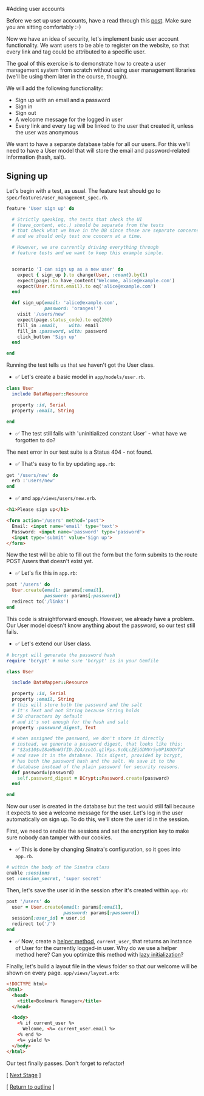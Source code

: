 #Adding user accounts

Before we set up user accounts, have a read through this [post](https://crackstation.net/hashing-security.html). Make sure you are sitting comfortably :-)

Now we have an idea of security, let's implement basic user account functionality. We want users to be able to register on the website, so that every link and tag could be attributed to a specific user.

The goal of this exercise is to demonstrate how to create a user management system from scratch without using user management libraries (we'll be using them later in the course, though).

We will add the following functionality:
* Sign up with an email and a password
* Sign in
* Sign out
* A welcome message for the logged in user
* Every link and every tag will be linked to the user that created it, unless the user was anonymous

We want to have a separate database table for all our users. For this we'll need to have a User model that will store the email and password-related information (hash, salt).

## Signing up

Let's begin with a test, as usual. The feature test should go to `spec/features/user_management_spec.rb`.
```ruby
feature 'User sign up' do

  # Strictly speaking, the tests that check the UI
  # (have_content, etc.) should be separate from the tests
  # that check what we have in the DB since these are separate concerns
  # and we should only test one concern at a time.

  # However, we are currently driving everything through
  # feature tests and we want to keep this example simple.


  scenario 'I can sign up as a new user' do
    expect { sign_up }.to change(User, :count).by(1)
    expect(page).to have_content('Welcome, alice@example.com')
    expect(User.first.email).to eq('alice@example.com')
  end

  def sign_up(email: 'alice@example.com',
              password: 'oranges!')
    visit '/users/new'
    expect(page.status_code).to eq(200)
    fill_in :email,    with: email
    fill_in :password, with: password
    click_button 'Sign up'
  end

end
```

Running the test tells us that we haven't got the User class.
* :white_check_mark: Let's create a basic model in `app/models/user.rb`.

```ruby
class User
  include DataMapper::Resource

  property :id, Serial
  property :email, String

end
```

* :white_check_mark: The test still fails with 'uninitialized constant User' - what have we forgotten to do?

The next error in our test suite is a Status 404 - not found.
* :white_check_mark: That's easy to fix by updating `app.rb`:

```ruby
get '/users/new' do
  erb :'users/new'
end

```

* :white_check_mark: and ```app/views/users/new.erb```.

```html
<h1>Please sign up</h1>

<form action='/users' method='post'>
  Email: <input name='email' type='text'>
  Password: <input name='password' type='password'>
  <input type='submit' value='Sign up'>
</form>
```

Now the test will be able to fill out the form but the form submits to the route POST /users that doesn't exist yet.
* :white_check_mark: Let's fix this in ```app.rb```:

```ruby
post '/users' do
  User.create(email: params[:email],
              password: params[:password])
  redirect to('/links')
end
```

This code is straightforward enough. However, we already have a problem. Our User model doesn't know anything about the password, so our test still fails.
* :white_check_mark: Let's extend our User class.

```ruby
# bcrypt will generate the password hash
require 'bcrypt' # make sure 'bcrypt' is in your Gemfile

class User

  include DataMapper::Resource

  property :id, Serial
  property :email, String
  # this will store both the password and the salt
  # It's Text and not String because String holds
  # 50 characters by default
  # and it's not enough for the hash and salt
  property :password_digest, Text

  # when assigned the password, we don't store it directly
  # instead, we generate a password digest, that looks like this:
  # "$2a$10$vI8aWBnW3fID.ZQ4/zo1G.q1lRps.9cGLcZEiGDMVr5yUP1KUOYTa"
  # and save it in the database. This digest, provided by bcrypt,
  # has both the password hash and the salt. We save it to the
  # database instead of the plain password for security reasons.
  def password=(password)
    self.password_digest = BCrypt::Password.create(password)
  end

end
```

Now our user is created in the database but the test would still fail because it expects to see a welcome message for the user. Let's log in the user automatically on sign up. To do this, we'll store the user id in the session.

First, we need to enable the sessions and set the encryption key to make sure nobody can tamper with our cookies.
* :white_check_mark: This is done by changing Sinatra's configuration, so it goes into `app.rb`.

```ruby
# within the body of the Sinatra class
enable :sessions
set :session_secret, 'super secret'
```

Then, let's save the user id in the session after it's created within `app.rb`:

```ruby
post '/users' do
  user = User.create(email: params[:email],
                     password: params[:password])
  session[:user_id] = user.id
  redirect to('/')
end
```

* :white_check_mark: Now, create a [helper method](http://www.sinatrarb.com/intro.html#Helpers), `current_user`, that returns an instance of User for the currently logged-in user.  Why do we use a helper method here?  Can you optimize this method with [lazy initialization](https://en.wikipedia.org/wiki/Lazy_initialization#Ruby)?

Finally, let's build a layout file in the views folder so that our welcome will be shown on every page.
`app/views/layout.erb`:
```html
<!DOCTYPE html>
<html>
  <head>
    <title>Bookmark Manager</title>
  </head>

  <body>
    <% if current_user %>
      Welcome, <%= current_user.email %>
    <% end %>
    <%= yield %>
  </body>
</html>
```

Our test finally passes. Don't forget to refactor!

[ [Next Stage](bookmark_manager_stage_3.md) ]

[ [Return to outline](bookmark_manager.md) ]
